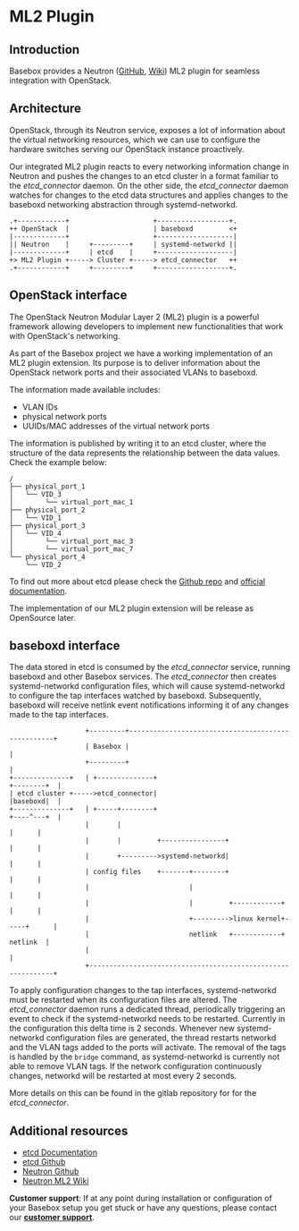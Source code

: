 # ML2 Plugin
## Introduction
Basebox provides a Neutron ([GitHub][neutron_gh], [Wiki][neutron_wiki]) ML2 plugin for seamless integration with OpenStack.

## Architecture
OpenStack, through its Neutron service, exposes a lot of information about the virtual networking resources, which we can use to configure the hardware switches serving our OpenStack instance proactively.

Our integrated ML2 plugin reacts to every networking information change in Neutron and pushes the changes to an etcd cluster in a format familiar to the *etcd_connector* daemon.
On the other side, the *etcd_connector* daemon watches for changes to the etcd data structures and applies changes to the baseboxd networking abstraction through systemd-networkd.

```text
.+------------+                     +------------------+.
++ OpenStack  |                     | baseboxd         <+
|-------------+                     +-------------------|
|| Neutron    |     +---------+     | systemd-networkd ||
|-------------+     | etcd    |     +-------------------|
+> ML2 Plugin +-----> Cluster +-----> etcd_connector   ++
.+------------+     +---------+     +------------------+.
```

## OpenStack interface
The OpenStack Neutron Modular Layer 2 (ML2) plugin is a powerful framework allowing developers to implement new functionalities that work with OpenStack's networking.

As part of the Basebox project we have a working implementation of an ML2 plugin extension. Its purpose is to deliver information about the OpenStack network ports and their associated VLANs to baseboxd.

The information made available includes:
* VLAN IDs
* physical network ports
* UUIDs/MAC addresses of the virtual network ports

The information is published by writing it to an etcd cluster, where the structure of the data represents the relationship between the data values. Check the example below:

```text
/
├── physical_port_1
│   └── VID_3
│        └── virtual_port_mac_1
├── physical_port_2
│   └── VID_1
├── physical_port_3
│   └── VID_4
│        └── virtual_port_mac_3
│        └── virtual_port_mac_7
└── physical_port_4
    └── VID_2
```
To find out more about etcd please check the [Github repo][etcd_gh] and [official documentation][etcd_docs].

The implementation of our ML2 plugin extension will be release as OpenSource later.

## baseboxd interface

The data stored in etcd is consumed by the *etcd_connector* service, running baseboxd and other Basebox services. The *etcd_connector* then creates systemd-networkd configuration files, which will cause systemd-networkd to configure the tap interfaces watched by baseboxd. Subsequently, baseboxd will receive netlink event notifications informing it of any changes made to the tap interfaces.

```text
                   +---------+---------------------------------------------------+
                   | Basebox |                                                   |
                   +---------+                                                   |
+--------------+   | +--------------+                                +--------+  |
| etcd cluster +----->etcd_connector|                                |baseboxd|  |
+--------------+   | +-----+--------+                                +----^---+  |
                   |       |                                              |      |
                   |       |         +----------------+                   |      |
                   |       +--------->systemd-networkd|                   |      |
                   | config files    +-------+--------+                   |      |
                   |                         |                            |      |
                   |                         |         +------------+     |      |
                   |                         +--------->linux kernel+-----+      |
                   |                         netlink   +------------+   netlink  |
                   |                                                             |
                   +-------------------------------------------------------------+

```

To apply configuration changes to the tap interfaces, systemd-networkd must be restarted when its configuration files are altered. The *etcd_connector* daemon runs a dedicated thread, periodically triggering an event to check if the systemd-networkd needs to be restarted. Currently in the configuration this delta time is 2 seconds. Whenever new systemd-networkd configuration files are generated, the thread restarts networkd and the VLAN tags added to the ports will activate. The removal of the tags is handled by the `bridge` command, as systemd-networkd is currently not able to remove VLAN tags. If the network configuration continuously changes, networkd will be restarted at most every 2 seconds.

More details on this can be found in the gitlab repository for for the *etcd_connector*.

## Additional resources
* [etcd Documentation][etcd_docs]
* [etcd Github][etcd_gh]
* [Neutron Github][neutron_gh]
* [Neutron ML2 Wiki][neutron_wiki]

**Customer support**: If at any point during installation or configuration of your Basebox setup you get stuck or have any questions, please contact our **[customer support](customer_support.html#customer_support)**.

[neutron_wiki]: https://wiki.openstack.org/wiki/Neutron/ML2 (Neutron ML2 Wiki)
[neutron_gh]: https://github.com/openstack/neutron (Neutron Github)
[etcd_docs]: https://github.com/coreos/etcd/blob/master/Documentation/docs.md (etcd Documentation)
[etcd_gh]: https://github.com/coreos/etcd (etcd Github)
